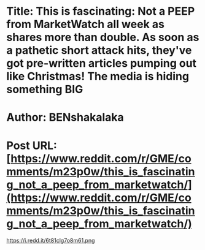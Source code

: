 # Title: This is fascinating: Not a PEEP from MarketWatch all week as shares more than double. As soon as a pathetic short attack hits, they've got pre-written articles pumping out like Christmas! The media is hiding something BIG
# Author: BENshakalaka
# Post URL: [https://www.reddit.com/r/GME/comments/m23p0w/this_is_fascinating_not_a_peep_from_marketwatch/](https://www.reddit.com/r/GME/comments/m23p0w/this_is_fascinating_not_a_peep_from_marketwatch/)


https://i.redd.it/6t81clg7o8m61.png